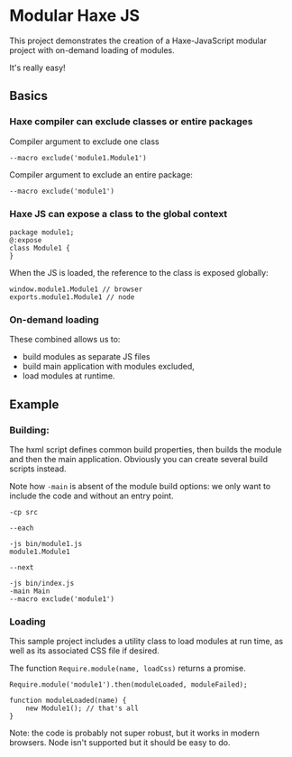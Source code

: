 # Modular Haxe JS

This project demonstrates the creation of a Haxe-JavaScript modular project with on-demand 
loading of modules.

It's really easy!

## Basics

### Haxe compiler can exclude classes or entire packages

Compiler argument to exclude one class

	--macro exclude('module1.Module1')

Compiler argument to exclude an entire package:

	--macro exclude('module1')

### Haxe JS can expose a class to the global context

    package module1;
    @:expose
	class Module1 {
	}

When the JS is loaded, the reference to the class is exposed globally:

	window.module1.Module1 // browser
	exports.module1.Module1 // node

### On-demand loading

These combined allows us to:

- build modules as separate JS files
- build main application with modules excluded, 
- load modules at runtime.

## Example

### Building:

The hxml script defines common build properties, then builds the module and then the main application.
Obviously you can create several build scripts instead.

Note how `-main` is absent of the module build options: we only want to include the code and without
an entry point.

	-cp src

	--each
	
	-js bin/module1.js
	module1.Module1
	
	--next
	
	-js bin/index.js
	-main Main
	--macro exclude('module1')

### Loading

This sample project includes a utility class to load modules at run time, as well as its associated 
CSS file if desired. 

The function `Require.module(name, loadCss)` returns a promise.

	Require.module('module1').then(moduleLoaded, moduleFailed);

	function moduleLoaded(name) {
		new Module1(); // that's all
    }

Note: the code is probably not super robust, but it works in modern browsers. Node isn't supported but it should be easy to do. 